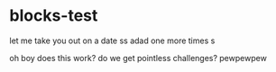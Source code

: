 # blocks-test
let me take you out on a date
ss
adad
one more times
s

oh boy does this work?
do we get pointless challenges?
pewpewpew

